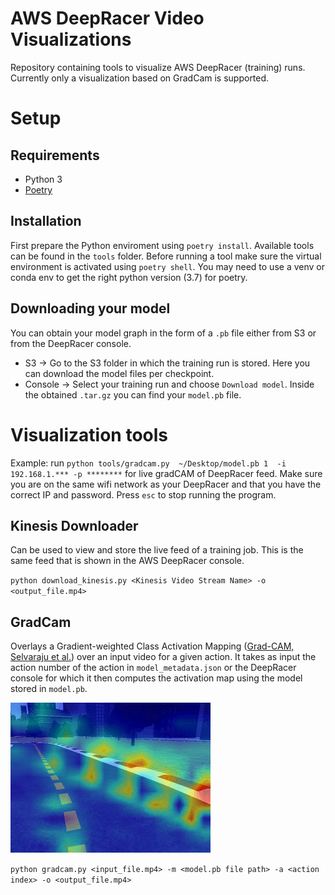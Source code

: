 # AWS DeepRacer Video Visualizations
Repository containing tools to visualize AWS DeepRacer (training) runs. Currently only a visualization based on GradCam is supported.

# Setup
## Requirements
- Python 3
- [Poetry](https://github.com/sdispater/poetry)

## Installation
First prepare the Python enviroment using `poetry install`.
Available tools can be found in the `tools` folder. Before running a tool make sure the virtual environment is activated using `poetry shell`. You may need to use a venv or conda env to get the right python version (3.7) for poetry.

## Downloading your model
You can obtain your model graph in the form of a `.pb` file either from S3 or from the DeepRacer console.
- S3 -> Go to the S3 folder in which the training run is stored. Here you can download the model files per checkpoint.
- Console -> Select your training run and choose `Download model`. Inside the obtained `.tar.gz` you can find your `model.pb` file. 

# Visualization tools
Example: run `python tools/gradcam.py  ~/Desktop/model.pb 1  -i 192.168.1.*** -p ********` for live gradCAM of DeepRacer feed. Make sure you are on the same wifi network as your DeepRacer and that you have the correct IP and password. Press `esc` to stop running the program.

## Kinesis Downloader
Can be used to view and store the live feed of a training job. This is the same feed that is shown in the AWS DeepRacer console.

`python download_kinesis.py <Kinesis Video Stream Name> -o <output_file.mp4>`


## GradCam
Overlays a Gradient-weighted Class Activation Mapping ([Grad-CAM, Selvaraju et al.](https://arxiv.org/abs/1610.02391)) over an input video for a given action.
It takes as input the action number of the action in `model_metadata.json` or the DeepRacer console for which it then computes the activation map using the model stored in `model.pb`.

![GradCam example](img/example-gradcam.gif)

`python gradcam.py <input_file.mp4> -m <model.pb file path> -a <action index> -o <output_file.mp4>`
